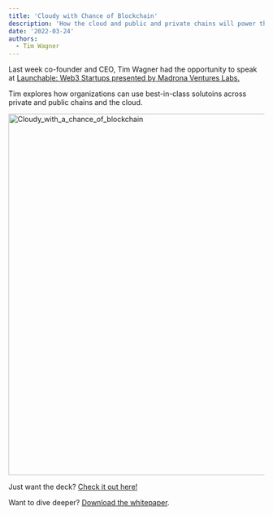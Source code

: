 ```yaml
---
title: 'Cloudy with Chance of Blockchain'
description: 'How the cloud and public and private chains will power the web3 world'
date: '2022-03-24'
authors:
  - Tim Wagner
---
```



Last week co-founder and CEO, Tim Wagner had the opportunity to speak at [Launchable: Web3 Startups presented by Madrona Ventures Labs.](https://www.madronavl.com/launchable/launchable-web3-startups) 

Tim explores how organizations can use best-in-class solutoins across private and public chains and the cloud. 

[<img width="711" alt="Cloudy_with_a_chance_of_blockchain" src="https://user-images.githubusercontent.com/98492452/159790090-d4609612-dc51-49ee-8cbc-c603f822ffcc.png">](https://youtu.be/cET9fzHVpF8?t=68)

Just want the deck? [Check it out here!](https://www.slideshare.net/CarollCasbeer1/three-body-problem-by-tim-wagner)

Want to dive deeper? [Download the whitepaper](https://www.vendia.net/resources/3-body-problem).
